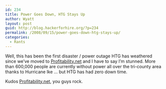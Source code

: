 ```yaml
---
id: 234
title: Power Goes Down, HTG Stays Up
author: Wyatt
layout: post
guid: http://blog.hackerforhire.org/?p=234
permalink: /2008/09/15/power-goes-down-htg-stays-up/
categories:
  - Rants
---
```

Well, this has been the first disaster / power outage HTG has weathered since we&#8217;ve moved to [Profitability.net][1] and I have to say I&#8217;m stunned. More than 600,000 people are currently without power all over the tri-county area thanks to Hurricane Ike &#8230; but HTG has had zero down time.

Kudos [Profitability.net][1], you guys rock.

 [1]: http://www.profitability.net/